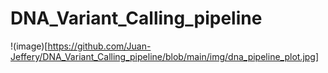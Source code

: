 # DNA_Variant_Calling_pipeline
 
!(image)[https://github.com/Juan-Jeffery/DNA_Variant_Calling_pipeline/blob/main/img/dna_pipeline_plot.jpg]

